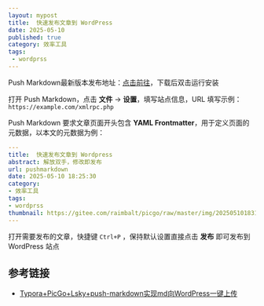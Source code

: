```yaml
---
layout: mypost
title:  快速发布文章到 WordPress
date: 2025-05-10
published: true
category: 效率工具
tags: 
 - wordprss
---
```


Push Markdown最新版本发布地址：[点击前往](http://download.szx.life/push-markdown)，下载后双击运行安装

打开  Push Markdown，点击 **文件** → **设置**，填写站点信息，URL 填写示例：`https://example.com/xmlrpc.php`

Push Markdown 要求文章页面开头包含 **YAML Frontmatter**，用于定义页面的元数据，以本文的元数据为例：

```yaml
---
title:  快速发布文章到 Wordpress
abstract: 解放双手，修改即发布
url: pushmarkdown
date: 2025-05-10 18:25:30
category: 
- 效率工具
tags: 
- wordprss
thumbnail: https://gitee.com/raimbalt/picgo/raw/master/img/20250510183143.jpg
---
```

打开需要发布的文章，快捷键 `Ctrl+P` ，保持默认设置直接点击 **发布** 即可发布到 WordPress 站点

## 参考链接

- [Typora+PicGo+Lsky+push-markdown实现md向WordPress一键上传](https://blog.csdn.net/Jeff_12138/article/details/126756696)